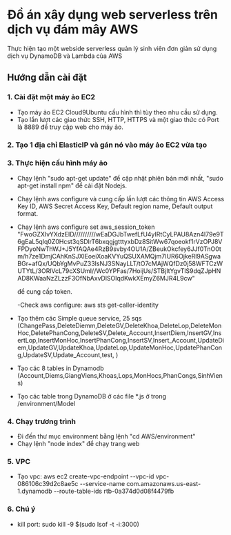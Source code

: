 # Đồ án xây dụng web serverless trên dịch vụ đám mây AWS

Thực hiện tạo một webside serverless quản lý sinh viên đơn giản sử dụng dịch vụ
DynamoDB và Lambda của AWS

## Hướng dẫn cài đặt

### 1. Cài đặt một máy ảo EC2

- Tạo máy ảo EC2 Cloud9Ubuntu cấu hình thì tùy theo nhu cầu sử dụng.
- Tạo lần lượt các giao thức SSH, HTTP, HTTPS và một giao thức có Port là 8889
  để truy cập web cho máy ảo.

### 2. Tạo 1 địa chỉ ElasticIP và gán nó vào máy ảo EC2 vừa tạo

### 3. Thực hiện cấu hình máy ảo

- Chạy lệnh "sudo apt-get update" để cập nhật phiên bản mới nhất, "sudo apt-get
  install npm" để cài đặt Nodejs.
- Chạy lệnh aws configure và cung cấp lần lượt các thông tin AWS Access Key ID,
  AWS Secret Access Key, Default region name, Default output format.
- Chạy lệnh aws configure set aws_session_token
  "FwoGZXIvYXdzEID//////////wEaDGJbTwefLfU4yIRtCyLPAU8Azn4l79e9T6gEaL5qlq0Z0Hcst3qSDlrT6bxqgjgtttyxbDz8SitWw67qoeokf1rVzOPJ8VFPDyoNwThWJ+J5YfAQAe4RzB9svby4OU1A/ZBeukOkcfey6JJf0TnO0tm/h7ze1DmjCAhKnSJXlEoeiXoaKVYuQSUXAMQjm7IUR6OjkeRl9ASgwaBGr+afQx/UQbYgMvPuZ33IsNJ3SNayLLT/tO7cMAjWQfDz0j58WFTCzWUTYtL/3ORlVcL79cXSUmI//Wc0YPFas/7HoijUs/STBjItYgvTlS9dqZJpHNAD8KWaaNzZLzzF3OfNbAxvDlSOlqdKwkXEmyZ6MJR4L9cw"

  để cung cấp token.

  -Check aws configure: aws sts get-caller-identity

- Tạo thêm các Simple queue service, 25 sqs
  (ChangePass,DeleteDiemm,DeleteGV,DeleteKhoa,DeleteLop,DeleteMonHoc,DeletePhanCong,DeleteSV,Delete_Account,InsertDiem,InsertGV,InsertLop,InsertMonHoc,InsertPhanCong,InsertSV,Insert_Account,UpdateDiem,UpdateGV,UpdateKhoa,UpdateLop,UpdateMonHoc,UpdatePhanCong,UpdateSV,Update_Account,test,
  )
- Tạo các 8 tables in Dynamodb
  (Account,Diems,GiangViens,Khoas,Lops,MonHocs,PhanCongs,SinhViens)
- Tạo các table trong DynamoDB ở các file \*.js ở trong /environment/Model

### 4. Chạy trương trình

- Đi đến thư mục environment bằng lệnh "cd AWS/environment"
- Chạy lệnh "node index" để chạy trang web

### 5. VPC

- Tạo vpc: aws ec2 create-vpc-endpoint --vpc-id vpc-086106c39d2c8ae5c
  --service-name com.amazonaws.us-east-1.dynamodb --route-table-ids
  rtb-0a374d0d08f4479fb

### 6. Chú ý

- kill port: sudo kill -9 $(sudo lsof -t -i:3000)
